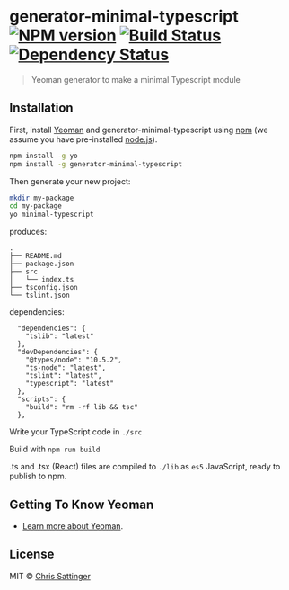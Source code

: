 # generator-minimal-typescript [![NPM version][npm-image]][npm-url] [![Build Status][travis-image]][travis-url] [![Dependency Status][daviddm-image]][daviddm-url]
> Yeoman generator to make a minimal Typescript module

## Installation

First, install [Yeoman](http://yeoman.io) and generator-minimal-typescript using [npm](https://www.npmjs.com/) (we assume you have pre-installed [node.js](https://nodejs.org/)).

```bash
npm install -g yo
npm install -g generator-minimal-typescript
```

Then generate your new project:

```bash
mkdir my-package
cd my-package
yo minimal-typescript
```

produces:
```
.
├── README.md
├── package.json
├── src
│   └── index.ts
├── tsconfig.json
└── tslint.json
```

dependencies:
```
  "dependencies": {
    "tslib": "latest"
  },
  "devDependencies": {
    "@types/node": "10.5.2",
    "ts-node": "latest",
    "tslint": "latest",
    "typescript": "latest"
  },
  "scripts": {
    "build": "rm -rf lib && tsc"
  },
```

Write your TypeScript code in `./src`

Build with `npm run build`

.ts and .tsx (React) files are compiled to `./lib` as `es5` JavaScript, ready to publish to npm.


## Getting To Know Yeoman

 * [Learn more about Yeoman](http://yeoman.io/).

## License

MIT © [Chris Sattinger](https:/github.com/crucialfelix)


[npm-image]: https://badge.fury.io/js/generator-minimal-typescript.svg
[npm-url]: https://npmjs.org/package/generator-minimal-typescript
[travis-image]: https://travis-ci.org/crucialfelix/generator-minimal-typescript.svg?branch=master
[travis-url]: https://travis-ci.org/crucialfelix/generator-minimal-typescript
[daviddm-image]: https://david-dm.org/crucialfelix/generator-minimal-typescript.svg?theme=shields.io
[daviddm-url]: https://david-dm.org/crucialfelix/generator-minimal-typescript

